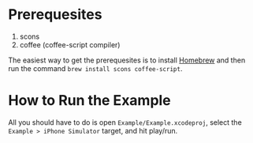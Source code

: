 # Prerequesites

1. scons
2. coffee (coffee-script compiler)

The easiest way to get the prerequesites is to install
[Homebrew](http://mxcl.github.com/homebrew/) and then run the command `brew
install scons coffee-script`.

# How to Run the Example

All you should have to do is open `Example/Example.xcodeproj`, select the
`Example > iPhone Simulator` target, and hit play/run.
